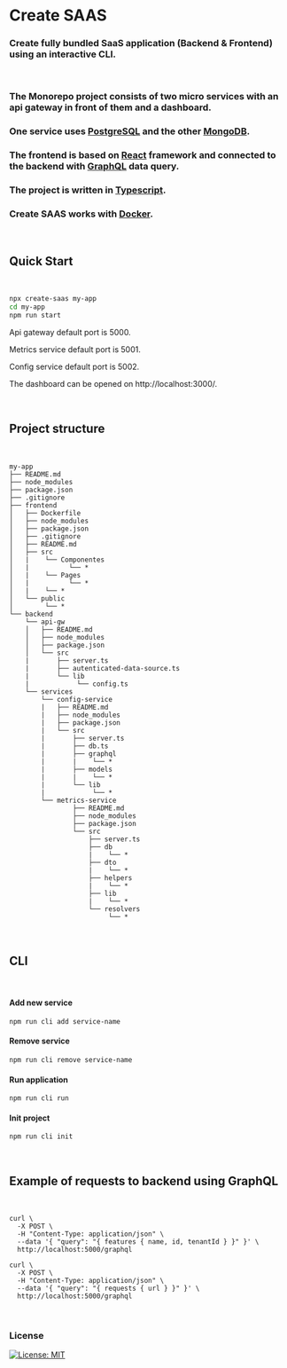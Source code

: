 # Create SAAS

### Create fully bundled SaaS application (Backend & Frontend) using an interactive CLI.

<br/>

### The Monorepo project consists of two micro services with an api gateway in front of them and a dashboard.
### One service uses [PostgreSQL](https://www.postgresql.org/) and the other [MongoDB](https://www.mongodb.com/).
### The frontend is based on [React](https://reactjs.org/) framework and connected to the backend with [GraphQL](https://graphql.org/) data query.
### The project is written in [Typescript](https://www.typescriptlang.org/).
### Create SAAS works with [Docker](https://www.docker.com/).


<br/>

## Quick Start
<br/>

```sh
npx create-saas my-app
cd my-app
npm run start
```

Api gateway default port is 5000.

Metrics service default port is 5001.

Config service default port is 5002.

The dashboard can be opened on http://localhost:3000/.

<br/>

## Project structure

<br/>

```
my-app
├── README.md
├── node_modules
├── package.json
├── .gitignore
├── frontend
│   ├── Dockerfile
│   ├── node_modules
│   ├── package.json
│   ├── .gitignore
│   ├── README.md
│   ├── src
│   |    └── Componentes
│   |          └── *
│   |    └── Pages
│   |          └── *
│   |    └── *
│   └── public
│        └── *
└── backend
    └── api-gw
    │   ├── README.md
    │   ├── node_modules
    │   ├── package.json
    │   └── src
    |       ├── server.ts
    |       ├── autenticated-data-source.ts
    |       └── lib
    |            └── config.ts
    └── services
        └── config-service
        |   ├── README.md
        |   ├── node_modules
        |   ├── package.json
        |   └── src
        |       ├── server.ts
        |       ├── db.ts
        |       ├── graphql
        |       |    └── *
        |       ├── models
        |       |    └── *
        |       └── lib
        |            └── *
        └── metrics-service
                ├── README.md
                ├── node_modules
                ├── package.json
                └── src
                    ├── server.ts
                    ├── db
                    |    └── *
                    ├── dto
                    |    └── *
                    ├── helpers
                    |    └── *
                    ├── lib
                    |    └── *
                    └── resolvers
                         └── *

```

<br>

## CLI

<br>

#### Add new service

`npm run cli add service-name`

#### Remove service

`npm run cli remove service-name`

#### Run application

`npm run cli run`

#### Init project

`npm run cli init`

<br/>

## Example of requests to backend using GraphQL

<br>

    curl \
      -X POST \
      -H "Content-Type: application/json" \
      --data '{ "query": "{ features { name, id, tenantId } }" }' \
      http://localhost:5000/graphql

    curl \
      -X POST \
      -H "Content-Type: application/json" \
      --data '{ "query": "{ requests { url } }" }' \
      http://localhost:5000/graphql


<br>

### License
[![License: MIT](https://img.shields.io/badge/License-MIT-blue.svg)](https://opensource.org/licenses/MIT)
